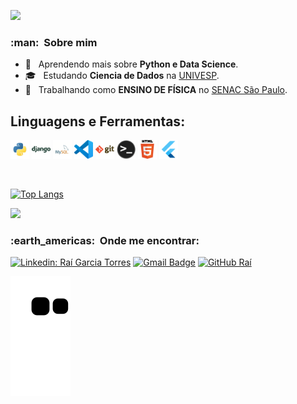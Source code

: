 ![](https://komarev.com/ghpvc/?username=raizera&color=006bed)

<h3> :man: &nbsp;Sobre mim </h3>

- 🌱 &nbsp; Aprendendo mais sobre **Python e Data Science**.
- 🎓 &nbsp; Estudando **Ciencia de Dados** na <a href="https://univesp.br/">UNIVESP</a>.
- 💼 &nbsp; Trabalhando como **ENSINO DE FÍSICA** no <a href="https://sp.senac.br/">SENAC São Paulo</a>.
  
## **Linguagens e Ferramentas:**  


<code><img height="30" src="https://raw.githubusercontent.com/github/explore/80688e429a7d4ef2fca1e82350fe8e3517d3494d/topics/python/python.png"></code>
<code><img height="30" src="https://raw.githubusercontent.com/github/explore/80688e429a7d4ef2fca1e82350fe8e3517d3494d/topics/django/django.png"></code>
<code><img height="30" src="https://raw.githubusercontent.com/github/explore/80688e429a7d4ef2fca1e82350fe8e3517d3494d/topics/mysql/mysql.png"></code>
<code><img height="30" src="https://raw.githubusercontent.com/github/explore/80688e429a7d4ef2fca1e82350fe8e3517d3494d/topics/visual-studio-code/visual-studio-code.png"></code>
<code><img height="30" src="https://raw.githubusercontent.com/github/explore/80688e429a7d4ef2fca1e82350fe8e3517d3494d/topics/git/git.png"></code>
<code><img height="30" src="https://raw.githubusercontent.com/github/explore/80688e429a7d4ef2fca1e82350fe8e3517d3494d/topics/terminal/terminal.png"></code>
<code><img height="30" src="https://raw.githubusercontent.com/github/explore/80688e429a7d4ef2fca1e82350fe8e3517d3494d/topics/html/html.png"></code>
<code><img height="30" src="https://raw.githubusercontent.com/github/explore/80688e429a7d4ef2fca1e82350fe8e3517d3494d/topics/flutter/flutter.png"></code>

<br/>

[![Top Langs](https://github-readme-stats.vercel.app/api/top-langs/?username=raizera&layout=compact)](https://github.com/raizera/github-readme-stats)

<a href="https://github.com/raizera">
  <img height="180em" src="https://github-readme-stats.vercel.app/api?username=raizera&theme=dracula&show_icons=true" />
</a>

<br/>

<h3> :earth_americas: &nbsp;Onde me encontrar: </h3> 

[![Linkedin: Raí Garcia Torres](https://img.shields.io/badge/-raizera-blue?style=flat-square&logo=Linkedin&logoColor=white&link=https://linkedin.com/in/raigarciatorres)](https://linkedin.com/in/raigarciatorres)
[![Gmail Badge](https://img.shields.io/badge/-prof.raigarcia@gmail.com-006bed?style=flat-square&logo=Gmail&logoColor=white&link=mailto:prof.raigarcia@gmail.com)](mailto:prof.raigarcia@gmail.com)
[![GitHub Raí]( https://img.shields.io/github/followers/raizera?label=follow&style=social)](github.com/raizera)

![Snake animation](https://github.com/raizera/raizera/blob/output/github-contribution-grid-snake.svg)

<!---
raizera/raizera is a ✨ special ✨ repository because its `README.md` (this file) appears on your GitHub profile.
You can click the Preview link to take a look at your changes.
--->
